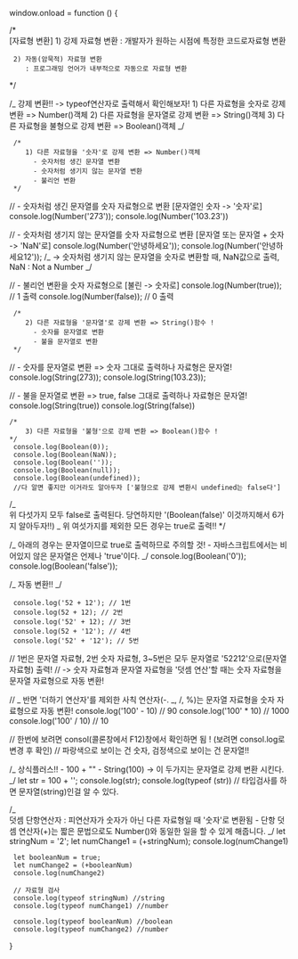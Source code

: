 window.onload = function () {

/\*  
 [자료형 변환] 1) 강제 자료형 변환
: 개발자가 원하는 시점에 특정한 코드로자료형 변환

     2) 자동(암묵적) 자료형 변환
        : 프로그래밍 언어가 내부적으로 자동으로 자료형 변환


\*/

/_
강제 변환!! -> typeof연산자로 출력해서 확인해보자! 1) 다른 자료형을 숫자로 강제 변환 => Number()객체 2) 다른 자료형을 문자열로 강제 변환 => String()객체 3) 다른 자료형을 불형으로 강제 변환 => Boolean()객체
_/

     /*
        1) 다른 자료형을 '숫자'로 강제 변환 => Number()객체
          - 숫자처럼 생긴 문자열 변환
          - 숫자처럼 생기지 않는 문자열 변환
          - 불리언 변환
     */

// - 숫자처럼 생긴 문자열를 숫자 자료형으로 변환 [문자열인 숫자 -> '숫자'로]
console.log(Number('273'));
console.log(Number('103.23'))

// - 숫자처럼 생기지 않는 문자열를 숫자 자료형으로 변환 [문자열 또는 문자열 + 숫자 -> 'NaN'로]
console.log(Number('안녕하세요'));
console.log(Number('안녕하세요12'));
/_ -> 숫자처럼 생기지 않는 문자열을 숫자로 변환할 때, NaN값으로 출력,
NaN : Not a Number
_/

// - 불리언 변환을 숫자 자료형으로 [불린 -> 숫자로]
console.log(Number(true)); // 1 출력
console.log(Number(false)); // 0 출력

     /*
        2) 다른 자료형을 '문자열'로 강제 변환 => String()함수 !
          - 숫자를 문자열로 변환
          - 불을 문자열로 변환
     */

// - 숫자를 문자열로 변환 => 숫자 그대로 출력하나 자료형은 문자열!
console.log(String(273));
console.log(String(103.23));

// - 불을 문자열로 변환 => true, false 그대로 출력하나 자료형은 문자열!
console.log(String(true))
console.log(String(false))

    /*
        3) 다른 자료형을 '불형'으로 강제 변환 => Boolean()함수 !
    */
     console.log(Boolean(0));
     console.log(Boolean(NaN));
     console.log(Boolean(''));
     console.log(Boolean(null));
     console.log(Boolean(undefined));
     //다 알면 좋지만 이거라도 알아두자 ['불형으로 강제 변환시 undefined는 false다']

/_  
 위 다섯가지 모두 false로 출력된다. 당연하지만 '(Boolean(false)' 이것까지해서 6가지 알아두자!!)
_ 위 여섯가지를 제외한 모든 경우는 true로 출력!!
\*/

/_
아래의 경우는 문자열이므로 true로 출력하므로 주의할 것! - 자바스크립트에서는 비어있지 않은 문자열은 언제나 'true'이다.
_/
console.log(Boolean('0'));
console.log(Boolean('false'));

/_
자동 변환!!
_/

     console.log('52 + 12'); // 1번
     console.log(52 + 12); // 2번
     console.log('52' + 12); // 3번
     console.log(52 + '12'); // 4번
     console.log('52' + '12'); // 5번

// 1번은 문자열 자료형, 2번 숫자 자료형, 3~5번은 모두 문자열로 '52212'으로(문자열 자료형) 출력!
// -> 숫자 자료형과 문자열 자료형을 '덧셈 연산'할 때는 숫자 자료형을 문자열 자료형으로 자동 변환!

// _ 반면 '더하기 연산자'를 제외한 사칙 연산자(-. _, /, %)는 문자열 자료형을 숫자 자료형으로 자동 변환!
console.log('100' - 10) // 90
console.log('100' \* 10) // 1000
console.log('100' / 10) // 10

// 한번에 보려면 consol(콜론창에서 F12)창에서 확인하면 됨 ! (보려면 consol.log로 변경 후 확인)
// 파랑색으로 보이는 건 숫자, 검정색으로 보이는 건 문자열!!

/_
상식플러스!! - 100 + "" - String(100)
-> 이 두가지는 문자열로 강제 변환 시킨다.
_/
let str = 100 + '';
console.log(str);
console.log(typeof (str)) // 타입검사를 하면 문자열(string)인걸 알 수 있다.

/_  
 덧셈 단항연산자
: 피연산자가 숫자가 아닌 다른 자료형일 때 '숫자'로 변환됨 - 단항 덧셈 연산자(+)는 짧은 문법으로도 Number()와 동일한 일을 할 수 있게 해줍니다.
_/
let stringNum = '2';
let numChange1 = (+stringNum);
console.log(numChange1)

     let booleanNum = true;
     let numChange2 = (+booleanNum)
     console.log(numChange2)

     // 자료형 검사
     console.log(typeof stringNum) //string
     console.log(typeof numChange1) //number

     console.log(typeof booleanNum) //boolean
     console.log(typeof numChange2) //number

}
